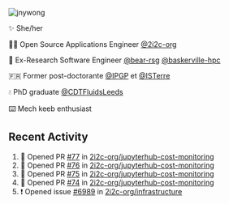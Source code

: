 ![jnywong](https://readme-typing-svg.demolab.com/?font=Intel+One+Mono&size=36&duration=3000&pause=1000&color=6bc46d&vCenter=true&width=170&lines=jnywong)

✨ She/her

👩‍💻 Open Source Applications Engineer [@2i2c-org](https://2i2c.org/)

🐻 Ex-Research Software Engineer [@bear-rsg](https://github.com/bear-rsg) [@baskerville-hpc](https://github.com/baskerville-hpc) 

🇫🇷 Former post-doctorante [@IPGP](https://github.com/IPGP) et [@ISTerre](https://www.isterre.fr/) 

💧 PhD graduate [@CDTFluidsLeeds](https://fluid-dynamics.leeds.ac.uk/) 

⌨️ Mech keeb enthusiast 

## Recent Activity 

<!--START_SECTION:activity-->
1. 💪 Opened PR [#77](undefined) in [2i2c-org/jupyterhub-cost-monitoring](https://github.com/2i2c-org/jupyterhub-cost-monitoring)
2. 💪 Opened PR [#76](undefined) in [2i2c-org/jupyterhub-cost-monitoring](https://github.com/2i2c-org/jupyterhub-cost-monitoring)
3. 💪 Opened PR [#75](undefined) in [2i2c-org/jupyterhub-cost-monitoring](https://github.com/2i2c-org/jupyterhub-cost-monitoring)
4. 💪 Opened PR [#74](undefined) in [2i2c-org/jupyterhub-cost-monitoring](https://github.com/2i2c-org/jupyterhub-cost-monitoring)
5. ❗ Opened issue [#6989](https://github.com/2i2c-org/infrastructure/issues/6989) in [2i2c-org/infrastructure](https://github.com/2i2c-org/infrastructure)
<!--END_SECTION:activity-->
